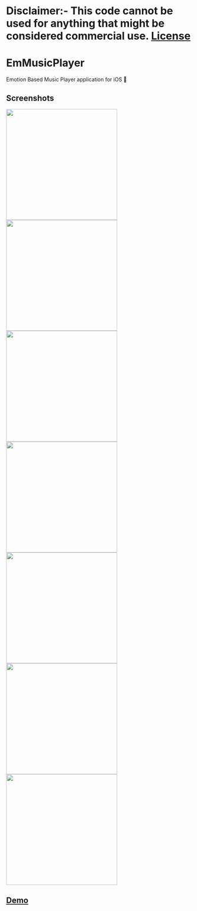 # Disclaimer:- This code cannot be used for anything that might be considered commercial use. [License](https://github.com/Rohan-cod/EmMusicPlayer/blob/main/LICENSE)

# EmMusicPlayer

Emotion Based Music Player application for iOS 🎵

## Screenshots

<img src="https://github.com/Rohan-cod/EmMusicPlayer/blob/main/Screenshots/Login.PNG" width="300"> <img src="https://github.com/Rohan-cod/EmMusicPlayer/blob/main/Screenshots/Home.PNG" width="300"> <img src="https://github.com/Rohan-cod/EmMusicPlayer/blob/main/Screenshots/SearchWOQ.PNG" width="300"> <img src="https://github.com/Rohan-cod/EmMusicPlayer/blob/main/Screenshots/SearchWQ.PNG" width="300"> <img src="https://github.com/Rohan-cod/EmMusicPlayer/blob/main/Screenshots/Player.JPG" width="300"> <img src="https://github.com/Rohan-cod/EmMusicPlayer/blob/main/Screenshots/Detect.PNG" width="300"> <img src="https://github.com/Rohan-cod/EmMusicPlayer/blob/main/Screenshots/Dashboard.PNG" width="300">

## [Demo](https://drive.google.com/file/d/1GZ_A1pwpfIw9BZhvWs10h1m-_p3Gwbht/view?usp=sharing)
